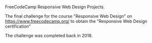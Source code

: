FreeCodeCamp Responsive Web Design Projects.

The final challenge for the course "Responsive Web Design" on
https://www.freecodecamp.org/ to obtain the "Responsive Web Design certification"

The challenge was completed back in 2018.
